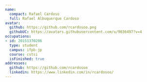 ```yaml
---
name:
  compact: Rafael Cardoso
  full: Rafael Albuquerque Cardoso
avatar:
  github: https://github.com/rcardosoo.png
  githubUC: https://avatars.githubusercontent.com/u/9036497?v=4
occupations:
- id: 20151370286
  type: student
  campus: ifpb-jp
  course: cstsi
  isFinished: true
addresses:
  github: https://github.com/rcardosoo
  linkedin: https://www.linkedin.com/in/rcardosoo/
---
```

